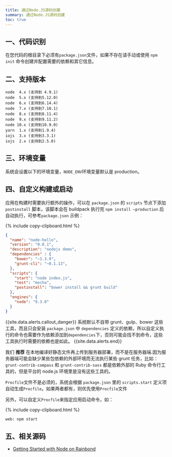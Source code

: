 ```yaml
---
title: 通过Node.JS源码创建
summary: 通过Node.JS源码创建
toc: true
---
```


## 一、代码识别

在您代码的根目录下必须有`package.json`文件，如果不存在请手动或使用 `npm init` 命令创建并配置需要的依赖和其它信息。

## 二、支持版本

```
node  4.x (支持到 4.9.1)
node  5.x (支持到5.12.0)
node  6.x (支持到6.14.4)
node  7.x (支持到7.10.1)
node  8.x (支持到8.11.4)
node  9.x (支持到9.11.2)
node 10.x (支持到10.9.0)
yarn  1.x (支持到1.9.4)
iojs  3.x (支持到3.3.1)
iojs  2.x (支持到2.5.0)
```

## 三、环境变量

系统会设置以下的环境变量，`NODE_ENV`环境变量默认是 production。

## 四、自定义构建或启动

应用在构建时需要执行额外的操作，可以在 `package.json` 的 `scripts` 节点下添加 `postinstall`
脚本，该脚本会在 buildpack 执行完 `npm install —production` 后自动执行，可参考`package.json` 示例：

{% include copy-clipboard.html %}

```json
{
  "name": "node-hello",
  "version": "0.0.1",
  "description": "nodejs demo",
  "dependencies" : {
    "bower": "~1.3.9",
    "grunt-cli": "~0.1.13",
  },
  "scripts": {
    "start": "node index.js",
    "test": "mocha",
    "postinstall": "bower install && grunt build"
  },
  "engines": {
    "node": "9.3.0"
  }
}
```

{{site.data.alerts.callout_danger}}
系统默认不自带 grunt、gulp、bower 这些工具，而且只会安装 `package.json` 中 `dependencies` 定义的依赖，所以自定义执行的命令也需要作为依赖添加到`dependencies`下，否则可能会找不到命令，这些工具执行时需要的依赖也是如此。
{{site.data.alerts.end}}

我们 **推荐** 在本地编译好静态文件再上传到服务器部署，而不是在服务器端.因为服务器端可能会缺少某些包依赖的外部环境而无法执行某些 grunt 任务，比如：`grunt-contrib-compass` 和 `grunt-contrib-sass` 都是依赖外部的 Ruby 命令行工具的，但是平台的 node.js 环境里是没有这些工具的。

`Procfile`文件不是必须的，系统会根据 `package.json` 里的 `scripts.start` 定义项自动生成`Procfile`。如果两者都有，则优先使用`Procfile`文件

另外，可以自定义`Procfile`来指定应用启动命令，如：

{% include copy-clipboard.html %}

```bash
web: npm start
```

## 五、相关源码

- [Getting Started with Node on Rainbond](https://github.com/goodrain/nodejs-getting-started)